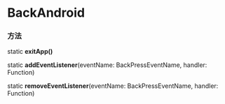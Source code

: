 # BackAndroid

### 方法

static **exitApp()** 

static **addEventListener**(eventName: BackPressEventName, handler: Function) 

static **removeEventListener**(eventName: BackPressEventName, handler: Function) 
